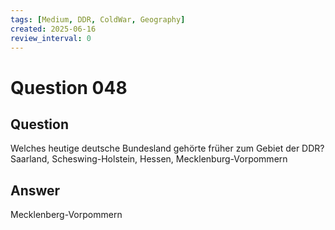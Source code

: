 ```yaml
---
tags: [Medium, DDR, ColdWar, Geography]
created: 2025-06-16
review_interval: 0
---
```


# Question 048

## Question

Welches heutige deutsche Bundesland gehörte früher zum Gebiet der DDR? Saarland, Scheswing-Holstein, Hessen, Mecklenburg-Vorpommern

## Answer

Mecklenberg-Vorpommern
